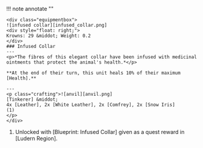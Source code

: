 !!! note annotate ""

    <div class="equipmentbox">
    ![infused collar][infused_collar.png]
    <div style="float: right;">
    Krowns: 29 &middot; Weight: 0.2
    </div>
    ### Infused Collar
    ---
    <p>*The fibres of this elegant collar have been infused with medicinal ointments that protect the animal's health.*</p>

    **At the end of their turn, this unit heals 10% of their maximum [Health].**

    ---
    <p class="crafting">![anvil][anvil.png] 
    [Tinkerer] &middot; 
    4x [Leather], 2x [White Leather], 2x [Comfrey], 2x [Snow Iris]
    (1)
    </p>
    </div>
1. Unlocked with [Blueprint: Infused Collar] given as a quest reward in [Ludern Region].